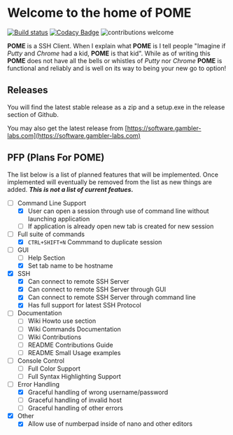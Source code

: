 # Welcome to the home of POME

[![Build status](https://ci.appveyor.com/api/projects/status/bhkvlsoa47udn90d/branch/master?svg=true)](https://ci.appveyor.com/project/flaminggenius/pome/branch/master)
[![Codacy Badge](https://api.codacy.com/project/badge/Grade/11e6b04aa465481c840811d6705be9bf)](https://www.codacy.com/manual/j.williamson/Multi_Window_SSH_Client?utm_source=github.com&amp;utm_medium=referral&amp;utm_content=flaminggenius/Multi_Window_SSH_Client&amp;utm_campaign=Badge_Grade)
![contributions welcome](https://img.shields.io/badge/contributions-welcome-brightgreen.svg?style=flat)

**POME** is a SSH Client. When I explain what **POME** is I tell people "Imagine if *Putty* and *Chrome* had a kid, **POME** is that kid". While as of writing this **POME** does not have all the bells or whistles of *Putty* nor *Chrome* **POME** is functional and reliably and is well on its way to being your new go to option!

## Releases

You will find the latest stable release as a zip and a setup.exe in the release section of Github.

You may also get the latest release from [https://software.gambler-labs.com](https://software.gambler-labs.com)

## PFP (Plans For POME)
The list below is a list of planned features that will be implemented. Once implemented will eventually be removed from the list as new things are added. ***This is not a list of current featues.***
  - [ ] Command Line Support
	- [X] User can open a session through use of command line without launching application
	- [ ] If application is already open new tab is created for new session
- [ ] Full suite of commands
	- [X] `CTRL+SHIFT+N` Commmand to duplicate session
- [ ] GUI 
	- [ ] Help Section
	- [X] Set tab name to be hostname
- [X] SSH
	- [X] Can connect to remote SSH Server
	- [X] Can connect to remote SSH Server through GUI
	- [X] Can connect to remote SSH Server through command line
	- [X] Has full support for latest SSH Protocol
- [ ] Documentation
	- [ ] Wiki Howto use section
	- [ ] Wiki Commands Documentation
	- [ ] Wiki Contributions
	- [ ] README Contributions Guide
	- [ ] README Small Usage examples
- [ ] Console Control
	- [ ] Full Color Support
	- [ ] Full Syntax Highlighting Support
- [ ] Error Handling
	- [X] Graceful handling of wrong username/password
	- [ ] Graceful handling of invalid host
	- [ ] Graceful handling of other errors
- [X] Other
	- [X] Allow use of numberpad inside of nano and other editors
